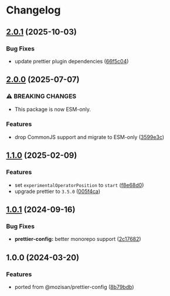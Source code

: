 # Changelog

## [2.0.1](https://github.com/touchspot/prettier-config/compare/v2.0.0...v2.0.1) (2025-10-03)


### Bug Fixes

* update prettier plugin dependencies ([66f5c04](https://github.com/touchspot/prettier-config/commit/66f5c04ef11df0c4b762d9cea68ad763ae0a2371))

## [2.0.0](https://github.com/touchspot/prettier-config/compare/v1.1.0...v2.0.0) (2025-07-07)


### ⚠ BREAKING CHANGES

* This package is now ESM-only.

### Features

* drop CommonJS support and migrate to ESM-only ([3599e3c](https://github.com/touchspot/prettier-config/commit/3599e3c379f399b69de6c1ffed07c9e8416365b3))

## [1.1.0](https://github.com/touchspot/prettier-config/compare/v1.0.1...v1.1.0) (2025-02-09)


### Features

* set `experimentalOperatorPosition` to `start` ([f8e68d0](https://github.com/touchspot/prettier-config/commit/f8e68d0da95136e595eca2454d041e0b798f8e33))
* upgrade prettier to `3.5.0` ([005f4ca](https://github.com/touchspot/prettier-config/commit/005f4ca83176b0bc195909190ec1528b6f78413a))

## [1.0.1](https://github.com/touchspot/prettier-config/compare/v1.0.0...v1.0.1) (2024-09-16)


### Bug Fixes

* **prettier-config:** better monorepo support ([2c17682](https://github.com/touchspot/prettier-config/commit/2c17682ff38c57cfbb469cb6f2dd044f2dc245b2))

## 1.0.0 (2024-03-20)

### Features

-   ported from @mozisan/prettier-config ([8b79bdb](https://github.com/touchspot/prettier-config/commit/8b79bdb7b4bc11031e6ccc8d8a80e87da4cad138))
